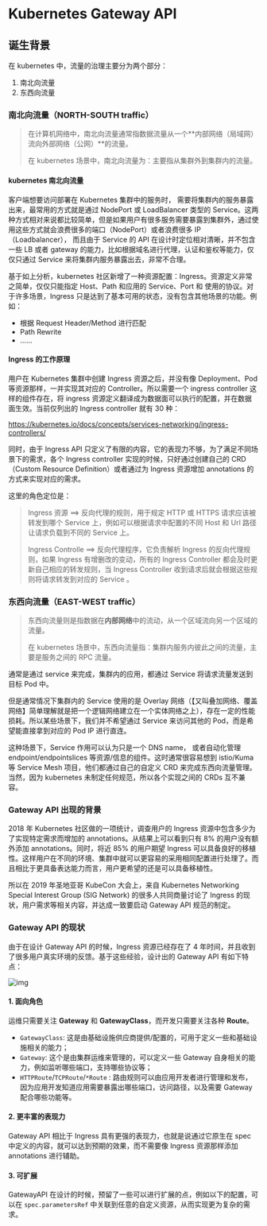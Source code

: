 # Kubernetes Gateway API

## 诞生背景

在 kubernetes 中，流量的治理主要分为两个部分：

1. 南北向流量
2. 东西向流量

### 南北向流量（NORTH-SOUTH traffic）

> 在计算机网络中，南北向流量通常指数据流量从一个**内部网络（局域网）流向外部网络（公网）**的流量。
>
> 在 kubernetes 场景中，南北向流量为：主要指从集群外到集群内的流量。

#### kubernetes 南北向流量

客户端想要访问部署在 Kubernetes 集群中的服务时， 需要将集群内的服务暴露出来，最常用的方式就是通过 NodePort 或 LoadBalancer 类型的 Service。这两种方式相对来说都比较简单，但是如果用户有很多服务需要暴露到集群外，通过使用这些方式就会浪费很多的端口（NodePort）或者浪费很多 IP（Loadbalancer）， 而且由于 Service 的 API 在设计时定位相对清晰，并不包含一些 LB 或者 gateway 的能力，比如根据域名进行代理，认证和鉴权等能力，仅仅只通过 Service 来将集群内服务暴露出去，非常不合理。

基于如上分析，kubernetes 社区新增了一种资源配置：Ingress。资源定义非常之简单，仅仅只能指定 Host、Path 和应用的 Service、Port 和 使用的协议。对于许多场景，Ingress 只是达到了基本可用的状态，没有包含其他场景的功能。例如：

- 根据 Request Header/Method 进行匹配
- Path Rewrite
- ……

#### Ingress 的工作原理

用户在 Kubernetes 集群中创建 Ingress 资源之后，并没有像 Deployment、Pod 等资源那样，一并实现其对应的 Controller。所以需要一个 ingress controller 这样的组件存在，将 ingress 资源定义翻译成为数据面可以执行的配置，并在数据面生效。当前仅列出的 Ingress controller 就有 30 种：

https://kubernetes.io/docs/concepts/services-networking/ingress-controllers/

同时，由于 Ingress API 只定义了有限的内容，它的表现力不够，为了满足不同场景下的需求，各个 Ingress controller 实现的时候，只好通过创建自己的 CRD（Custom Resource Definition）或者通过为 Ingress 资源增加 annotations 的方式来实现对应的需求。

这里的角色定位是：

> Ingress 资源 ==> 反向代理的规则，用于规定 HTTP 或 HTTPS 请求应该被转发到哪个 Service 上，例如可以根据请求中配置的不同 Host 和 Url 路径让请求负载到不同的 Service 上。
>
> Ingress Controlle ==> 反向代理程序，它负责解析 Ingress 的反向代理规则，如果 Ingress 有增删改的变动，所有的 Ingress Controller 都会及时更新自己相应的转发规则，当 Ingress Controller 收到请求后就会根据这些规则将请求转发到对应的 Service 。

### 东西向流量（EAST-WEST traffic）

> 东西向流量则是指数据在**内部网络**中的流动，从一个区域流向另一个区域的流量。
>
> 在 kubernetes 场景中，东西向流量指：集群内服务内彼此之间的流量，主要是服务之间的 RPC 流量。

通常是通过 service 来完成，集群内的应用，都通过 Service 将请求流量发送到目标 Pod 中。

但是通常情况下集群内的 Service 使用的是 Overlay 网络（【又叫叠加网络、覆盖网络】简单理解就是把一个逻辑网络建立在一个实体网络之上），存在一定的性能损耗。所以某些场景下，我们并不希望通过 Service 来访问其他的 Pod，而是希望能直接拿到对应的 Pod IP 进行直连。

这种场景下，Service 作用可以认为只是一个 DNS name， 或者自动化管理 endpoint/endpointslices 等资源/信息的组件。这时通常很容易想到 istio/Kuma 等 Service Mesh 项目，他们都通过自己的自定义 CRD 来完成东西向流量管理。当然，因为 kubernetes 未制定任何规范，所以各个实现之间的 CRDs 互不兼容。

### Gateway API 出现的背景

2018 年 Kubernetes 社区做的一项统计，调查用户的 Ingress 资源中包含多少为了实现特定需求而增加的 annotations。从结果上可以看到只有 8% 的用户没有额外添加 annotations。同时，将近 85% 的用户期望 Ingress 可以具备良好的移植性。这样用户在不同的环境、集群中就可以更容易的采用相同配置进行处理了。而且相比于更具备表达能力而言，用户更希望的还是可以具备移植性。

所以在 2019 年圣地亚哥 KubeCon 大会上，来自 Kubernetes Networking Special Interest Group (SIG Network) 的很多人共同商量讨论了 Ingress 的现状，用户需求等相关内容，并达成一致要启动 Gateway API 规范的制定。

### Gateway API 的现状

由于在设计 Gateway API 的时候，Ingress 资源已经存在了 4 年时间，并且收到了很多用户真实环境的反馈。基于这些经验，设计出的 Gateway API 有如下特点：

![img](https://static.goodrain.com/wechat/gateway-api-indepth/1.png)

#### 1. 面向角色

运维只需要关注 **Gateway** 和 **GatewayClass**，而开发只需要关注各种 **Route**。

- `GatewayClass`: 这是由基础设施供应商提供/配置的，可用于定义一些和基础设施相关的能力；
- `Gateway`: 这个是由集群运维来管理的，可以定义一些 Gateway 自身相关的能力，例如监听哪些端口，支持哪些协议等；
- `HTTPRoute`/`TCPRoute`/`*Route` : 路由规则可以由应用开发者进行管理和发布，因为应用开发知道应用需要暴露出哪些端口，访问路径，以及需要 Gateway 配合哪些功能等。

#### 2. 更丰富的表现力

Gateway API 相比于 Ingress 具有更强的表现力，也就是说通过它原生在 spec 中定义的内容，就可以达到预期的效果，而不需要像 Ingress 资源那样添加 annotations 进行辅助。

#### 3. 可扩展

GatewayAPI 在设计的时候，预留了一些可以进行扩展的点，例如以下的配置，可以在 `spec.parametersRef` 中关联到任意的自定义资源，从而实现更为复杂的需求。



